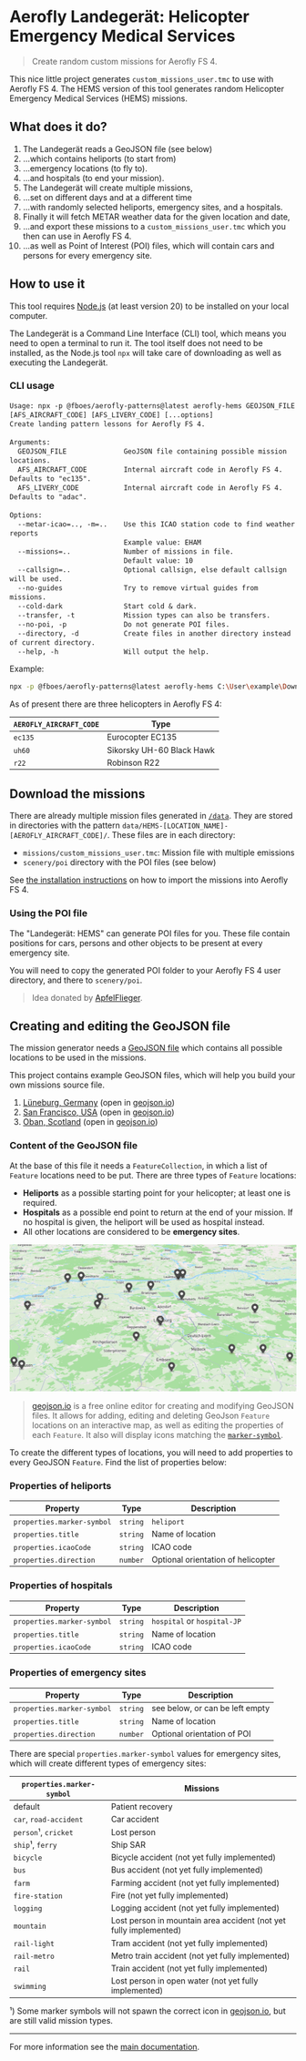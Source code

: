 # Aerofly Landegerät: Helicopter Emergency Medical Services

> Create random custom missions for Aerofly FS 4.

This nice little project generates `custom_missions_user.tmc` to use with Aerofly FS 4. The HEMS version of this tool generates random Helicopter Emergency Medical Services (HEMS) missions.

## What does it do?

1. The Landegerät reads a GeoJSON file (see below)
1. …which contains heliports (to start from)
1. …emergency locations (to fly to).
1. …and hospitals (to end your mission).
1. The Landegerät will create multiple missions,
1. …set on different days and at a different time
1. …with randomly selected heliports, emergency sites, and a hospitals.
1. Finally it will fetch METAR weather data for the given location and date,
1. …and export these missions to a `custom_missions_user.tmc` which you then can use in Aerofly FS 4.
1. …as well as Point of Interest (POI) files, which will contain cars and persons for every emergency site.

## How to use it

This tool requires [Node.js](https://nodejs.org/en) (at least version 20) to be installed on your local computer.

The Landegerät is a Command Line Interface (CLI) tool, which means you need to open a terminal to run it. The tool itself does not need to be installed, as the Node.js tool `npx` will take care of downloading as well as executing the Landegerät.

### CLI usage

```
Usage: npx -p @fboes/aerofly-patterns@latest aerofly-hems GEOJSON_FILE [AFS_AIRCRAFT_CODE] [AFS_LIVERY_CODE] [...options]
Create landing pattern lessons for Aerofly FS 4.

Arguments:
  GEOJSON_FILE              GeoJSON file containing possible mission locations.
  AFS_AIRCRAFT_CODE         Internal aircraft code in Aerofly FS 4. Defaults to "ec135".
  AFS_LIVERY_CODE           Internal aircraft code in Aerofly FS 4. Defaults to "adac".

Options:
  --metar-icao=.., -m=..    Use this ICAO station code to find weather reports
                            Example value: EHAM
  --missions=..             Number of missions in file.
                            Default value: 10
  --callsign=..             Optional callsign, else default callsign will be used.
  --no-guides               Try to remove virtual guides from missions.
  --cold-dark               Start cold & dark.
  --transfer, -t            Mission types can also be transfers.
  --no-poi, -p              Do not generate POI files.
  --directory, -d           Create files in another directory instead of current directory.
  --help, -h                Will output the help.
```

Example:

```bash
npx -p @fboes/aerofly-patterns@latest aerofly-hems C:\User\example\Downloads\hamptons.geojson ec135 --metar-icao=KISP --callsign=MEDEVAC11
```

As of present there are three helicopters in Aerofly FS 4:

| `AEROFLY_AIRCRAFT_CODE` | Type                      |
| ----------------------- | ------------------------- |
| `ec135`                 | Eurocopter EC135          |
| `uh60`                  | Sikorsky UH-60 Black Hawk |
| `r22`                   | Robinson R22              |

## Download the missions

There are already multiple mission files generated in [`/data`](./data/). They are stored in directories with the pattern `data/HEMS-[LOCATION_NAME]-[AEROFLY_AIRCRAFT_CODE]/`. These files are in each directory:

- `missions/custom_missions_user.tmc`: Mission file with multiple emissions
- `scenery/poi` directory with the POI files (see below)

See [the installation instructions](https://fboes.github.io/aerofly-missions/docs/generic-installation.html) on how to import the missions into Aerofly FS 4.

### Using the POI file

The "Landegerät: HEMS" can generate POI files for you. These file contain positions for cars, persons and other objects to be present at every emergency site.

You will need to copy the generated POI folder to your Aerofly FS 4 user directory, and there to `scenery/poi`.

> Idea donated by [ApfelFlieger](https://www.aerofly.com/community/forum/index.php?thread/23415-searching-for-simple-method-to-add-stock-objects-to-scenery/&postID=150121#post150121).

## Creating and editing the GeoJSON file

The mission generator needs a [GeoJSON file](https://geojson.org/) which contains all possible locations to be used in the missions.

This project contains example GeoJSON files, which will help you build your own missions source file.

1. [Lüneburg, Germany](../dist/data/hems/lueneburg.geojson) (open in [geojson.io](https://geojson.io/#data=data:text/x-url,https%3A%2F%2Fraw.githubusercontent.com%2Ffboes%2Faerofly-patterns%2Frefs%2Fheads%2Fdevelop%2Fdist%2Fdata%2Fhems%2Flueneburg.geojson))
2. [San Francisco, USA](../dist/data/hems/san_francisco.geojson) (open in [geojson.io](https://geojson.io/#data=data:text/x-url,https%3A%2F%2Fraw.githubusercontent.com%2Ffboes%2Faerofly-patterns%2Frefs%2Fheads%2Fdevelop%2Fdist%2Fdata%2Fhems%2Fsan_francisco.geojson))
3. [Oban, Scotland](../dist/data/hems/oban.geojson) (open in [geojson.io](https://geojson.io/#data=data:text/x-url,https%3A%2F%2Fraw.githubusercontent.com%2Ffboes%2Faerofly-patterns%2Frefs%2Fheads%2Fdevelop%2Fdist%2Fdata%2Fhems%2Foban.geojson))

### Content of the GeoJSON file

At the base of this file it needs a `FeatureCollection`, in which a list of `Feature` locations need to be put. There are three types of `Feature` locations:

- **Heliports** as a possible starting point for your helicopter; at least one is required.
- **Hospitals** as a possible end point to return at the end of your mission. If no hospital is given, the heliport will be used as hospital instead.
- All other locations are considered to be **emergency sites**.

![geojson.io example](./geojson-io.png)

> [geojson.io](https://geojson.io/) is a free online editor for creating and modifying GeoJSON files. It allows for adding, editing and deleting GeoJson `Feature` locations on an interactive map, as well as editing the properties of each `Feature`. It also will display icons matching the [`marker-symbol`](https://labs.mapbox.com/maki-icons/).

To create the different types of locations, you will need to add properties to every GeoJSON `Feature`. Find the list of properties below:

### Properties of heliports

| Property                   | Type     | Description                        |
| -------------------------- | -------- | ---------------------------------- |
| `properties.marker-symbol` | `string` | `heliport`                         |
| `properties.title`         | `string` | Name of location                   |
| `properties.icaoCode`      | `string` | ICAO code                          |
| `properties.direction`     | `number` | Optional orientation of helicopter |

### Properties of hospitals

| Property                   | Type     | Description                 |
| -------------------------- | -------- | --------------------------- |
| `properties.marker-symbol` | `string` | `hospital` or `hospital-JP` |
| `properties.title`         | `string` | Name of location            |
| `properties.icaoCode`      | `string` | ICAO code                   |

### Properties of emergency sites

| Property                   | Type     | Description                     |
| -------------------------- | -------- | ------------------------------- |
| `properties.marker-symbol` | `string` | see below, or can be left empty |
| `properties.title`         | `string` | Name of location                |
| `properties.direction`     | `number` | Optional orientation of POI     |

There are special `properties.marker-symbol` values for emergency sites, which will create different types of emergency sites:

| `properties.marker-symbol` | Missions                                                          |
| -------------------------- | ----------------------------------------------------------------- |
| default                    | Patient recovery                                                  |
| `car`, `road-accident`     | Car accident                                                      |
| `person`¹, `cricket`       | Lost person                                                       |
| `ship`¹, `ferry`           | Ship SAR                                                          |
| `bicycle`                  | Bicycle accident (not yet fully implemented)                      |
| `bus`                      | Bus accident (not yet fully implemented)                          |
| `farm`                     | Farming accident (not yet fully implemented)                      |
| `fire-station`             | Fire (not yet fully implemented)                                  |
| `logging`                  | Logging accident (not yet fully implemented)                      |
| `mountain`                 | Lost person in mountain area accident (not yet fully implemented) |
| `rail-light`               | Tram accident (not yet fully implemented)                         |
| `rail-metro`               | Metro train accident (not yet fully implemented)                  |
| `rail`                     | Train accident (not yet fully implemented)                        |
| `swimming`                 | Lost person in open water (not yet fully implemented)             |

¹) Some marker symbols will not spawn the correct icon in [geojson.io](https://geojson.io/), but are still valid mission types.

---

For more information see the [main documentation](../README.md).
